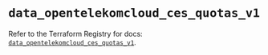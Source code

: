 # `data_opentelekomcloud_ces_quotas_v1`

Refer to the Terraform Registry for docs: [`data_opentelekomcloud_ces_quotas_v1`](https://registry.terraform.io/providers/opentelekomcloud/opentelekomcloud/1.36.51/docs/data-sources/ces_quotas_v1).
